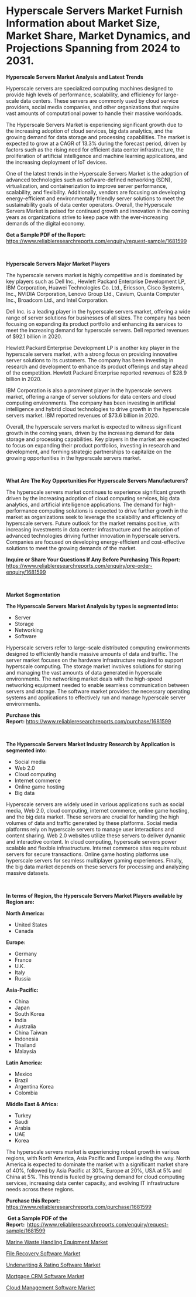 <p><h1>Hyperscale Servers Market Furnish Information about Market Size, Market Share, Market Dynamics, and Projections Spanning from 2024 to 2031.</h1></p><p><strong>Hyperscale Servers Market Analysis and Latest Trends</strong></p>
<p><p>Hyperscale servers are specialized computing machines designed to provide high levels of performance, scalability, and efficiency for large-scale data centers. These servers are commonly used by cloud service providers, social media companies, and other organizations that require vast amounts of computational power to handle their massive workloads.</p><p>The Hyperscale Servers Market is experiencing significant growth due to the increasing adoption of cloud services, big data analytics, and the growing demand for data storage and processing capabilities. The market is expected to grow at a CAGR of 13.3% during the forecast period, driven by factors such as the rising need for efficient data center infrastructure, the proliferation of artificial intelligence and machine learning applications, and the increasing deployment of IoT devices.</p><p>One of the latest trends in the Hyperscale Servers Market is the adoption of advanced technologies such as software-defined networking (SDN), virtualization, and containerization to improve server performance, scalability, and flexibility. Additionally, vendors are focusing on developing energy-efficient and environmentally friendly server solutions to meet the sustainability goals of data center operators. Overall, the Hyperscale Servers Market is poised for continued growth and innovation in the coming years as organizations strive to keep pace with the ever-increasing demands of the digital economy.</p></p>
<p><strong>Get a Sample PDF of the Report:&nbsp;</strong> <a href="https://www.reliableresearchreports.com/enquiry/request-sample/1681599">https://www.reliableresearchreports.com/enquiry/request-sample/1681599</a></p>
<p>&nbsp;</p>
<p><strong>Hyperscale Servers Major Market Players</strong></p>
<p><p>The hyperscale servers market is highly competitive and is dominated by key players such as Dell Inc., Hewlett Packard Enterprise Development LP, IBM Corporation, Huawei Technologies Co. Ltd., Ericsson, Cisco Systems, Inc., NVIDIA Corporation, Lenovo Group Ltd., Cavium, Quanta Computer Inc., Broadcom Ltd., and Intel Corporation.</p><p>Dell Inc. is a leading player in the hyperscale servers market, offering a wide range of server solutions for businesses of all sizes. The company has been focusing on expanding its product portfolio and enhancing its services to meet the increasing demand for hyperscale servers. Dell reported revenues of $92.1 billion in 2020.</p><p>Hewlett Packard Enterprise Development LP is another key player in the hyperscale servers market, with a strong focus on providing innovative server solutions to its customers. The company has been investing in research and development to enhance its product offerings and stay ahead of the competition. Hewlett Packard Enterprise reported revenues of $28.9 billion in 2020.</p><p>IBM Corporation is also a prominent player in the hyperscale servers market, offering a range of server solutions for data centers and cloud computing environments. The company has been investing in artificial intelligence and hybrid cloud technologies to drive growth in the hyperscale servers market. IBM reported revenues of $73.6 billion in 2020.</p><p>Overall, the hyperscale servers market is expected to witness significant growth in the coming years, driven by the increasing demand for data storage and processing capabilities. Key players in the market are expected to focus on expanding their product portfolios, investing in research and development, and forming strategic partnerships to capitalize on the growing opportunities in the hyperscale servers market.</p></p>
<p>&nbsp;</p>
<p><strong>What Are The Key Opportunities For Hyperscale Servers Manufacturers?</strong></p>
<p><p>The hyperscale servers market continues to experience significant growth driven by the increasing adoption of cloud computing services, big data analytics, and artificial intelligence applications. The demand for high-performance computing solutions is expected to drive further growth in the market as organizations seek to leverage the scalability and efficiency of hyperscale servers. Future outlook for the market remains positive, with increasing investments in data center infrastructure and the adoption of advanced technologies driving further innovation in hyperscale servers. Companies are focused on developing energy-efficient and cost-effective solutions to meet the growing demands of the market.</p></p>
<p><strong>Inquire or Share Your Questions If Any Before Purchasing This Report:</strong> <a href="https://www.reliableresearchreports.com/enquiry/pre-order-enquiry/1681599">https://www.reliableresearchreports.com/enquiry/pre-order-enquiry/1681599</a></p>
<p>&nbsp;</p>
<p><strong>Market Segmentation</strong></p>
<p><strong>The Hyperscale Servers Market Analysis by types is segmented into:</strong></p>
<p><ul><li>Server</li><li>Storage</li><li>Networking</li><li>Software</li></ul></p>
<p><p>Hyperscale servers refer to large-scale distributed computing environments designed to efficiently handle massive amounts of data and traffic. The server market focuses on the hardware infrastructure required to support hyperscale computing. The storage market involves solutions for storing and managing the vast amounts of data generated in hyperscale environments. The networking market deals with the high-speed networking equipment needed to enable seamless communication between servers and storage. The software market provides the necessary operating systems and applications to effectively run and manage hyperscale server environments.</p></p>
<p><strong>Purchase this Report:&nbsp;</strong><a href="https://www.reliableresearchreports.com/purchase/1681599">https://www.reliableresearchreports.com/purchase/1681599</a></p>
<p>&nbsp;</p>
<p><strong>The Hyperscale Servers Market Industry Research by Application is segmented into:</strong></p>
<p><ul><li>Social media</li><li>Web 2.0</li><li>Cloud computing</li><li>Internet commerce</li><li>Online game hosting</li><li>Big data</li></ul></p>
<p><p>Hyperscale servers are widely used in various applications such as social media, Web 2.0, cloud computing, internet commerce, online game hosting, and the big data market. These servers are crucial for handling the high volumes of data and traffic generated by these platforms. Social media platforms rely on hyperscale servers to manage user interactions and content sharing. Web 2.0 websites utilize these servers to deliver dynamic and interactive content. In cloud computing, hyperscale servers power scalable and flexible infrastructure. Internet commerce sites require robust servers for secure transactions. Online game hosting platforms use hyperscale servers for seamless multiplayer gaming experiences. Finally, the big data market depends on these servers for processing and analyzing massive datasets.</p></p>
<p>&nbsp;</p>
<p><strong>In terms of Region, the Hyperscale Servers Market Players available by Region are:</strong></p>
<p>
    <p> <strong> North America: </strong>
        <ul>
            <li>United States</li>
            <li>Canada</li>
        </ul>
        </p> 
    <p> <strong> Europe: </strong>
        <ul>
            <li>Germany</li>
            <li>France</li>
            <li>U.K.</li>
            <li>Italy</li>
            <li>Russia</li>
        </ul>
        </p> 
    <p> <strong> Asia-Pacific: </strong>
        <ul>
            <li>China</li>
            <li>Japan</li>
            <li>South Korea</li>
            <li>India</li>
            <li>Australia</li>
            <li>China Taiwan</li>
            <li>Indonesia</li>
            <li>Thailand</li>
            <li>Malaysia</li>
        </ul>
        </p> 
    <p> <strong> Latin America: </strong>
        <ul>
            <li>Mexico</li>
            <li>Brazil</li>
            <li>Argentina Korea</li>
            <li>Colombia</li>
        </ul>
        </p> 
    <p> <strong> Middle East & Africa: </strong>
        <ul>
            <li>Turkey</li>
            <li>Saudi</li>
            <li>Arabia</li>
            <li>UAE</li>
            <li>Korea</li>
        </ul>
    </p>
    </p>
<p><p>The hyperscale servers market is experiencing robust growth in various regions, with North America, Asia Pacific and Europe leading the way. North America is expected to dominate the market with a significant market share of 40%, followed by Asia Pacific at 30%, Europe at 20%, USA at 5% and China at 5%. This trend is fueled by growing demand for cloud computing services, increasing data center capacity, and evolving IT infrastructure needs across these regions.</p></p>
<p><strong>Purchase this Report: </strong><a href="https://www.reliableresearchreports.com/purchase/1681599">https://www.reliableresearchreports.com/purchase/1681599</a></p>
<p>&nbsp;<strong>Get a Sample PDF of the Report:&nbsp;&nbsp;</strong><a href="https://www.reliableresearchreports.com/enquiry/request-sample/1681599">https://www.reliableresearchreports.com/enquiry/request-sample/1681599</a></p>
<p><strong></strong></p>
<p><p><a href="https://github.com/nancykennedykellievqfqt2/Market-Research-Report-List-1/blob/main/marine-waste-handling-equipment-market.md">Marine Waste Handling Equipment Market</a></p><p><a href="https://medium.com/@jeromekling1967/file-recovery-software-market-comprehensive-assessment-by-type-application-and-geography-61f1a3b54ad9">File Recovery Software Market</a></p><p><a href="https://medium.com/@josephweaver29/underwriting-amp-rating-software-market-the-key-to-successful-business-strategy-forecast-till-c5b72d8c0fc0">Underwriting & Rating Software Market</a></p><p><a href="https://medium.com/@josephweaver29/mortgage-crm-software-market-analysis-and-sze-forecasted-for-period-from-2024-to-2031-8d1ae0c91936">Mortgage CRM Software Market</a></p><p><a href="https://medium.com/@jeromekling1967/cloud-management-software-market-comprehensive-assessment-by-type-application-and-geography-699c838f5b1a">Cloud Management Software Market</a></p></p>